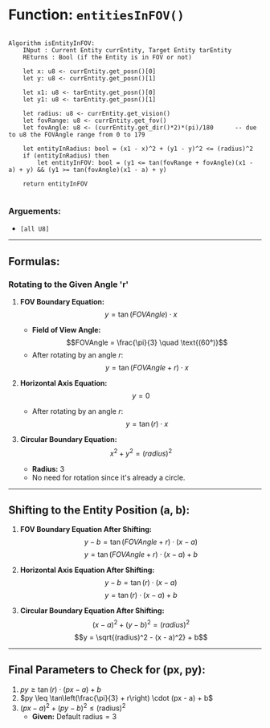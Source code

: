 

# Function: `entitiesInFOV()`

```{r, tidy=FALSE, eval=FALSE}

Algorithm isEntityInFOV:
	INput : Current Entity currEntity, Target Entity tarEntity
	REturns : Bool (if the Entity is in FOV or not)
	
	let x: u8 <- currEntity.get_posn()[0]
	let y: u8 <- currEntity.get_posn()[1]

	let x1: u8 <- tarEntity.get_posn()[0]
	let y1: u8 <- tarEntity.get_posn()[1]

	let radius: u8 <- currEntity.get_vision()
	let fovRange: u8 <- currEntity.get_fov()
	let fovAngle: u8 <- (currEntity.get_dir()*2)*(pi)/180      -- due to u8 the FOVAngle range from 0 to 179

	let entityInRadius: bool = (x1 - x)^2 + (y1 - y)^2 <= (radius)^2
	if (entityInRadius) then
		let entityInFOV: bool = (y1 <= tan(fovRange + fovAngle)(x1 - a) + y) && (y1 >= tan(fovAngle)(x1 - a) + y)
	
	return entityInFOV
	
```

### Arguements:  
- `[all U8]`  

---

## Formulas:

### **Rotating to the Given Angle 'r'**  

1. **FOV Boundary Equation:**  
   $$y = \tan(FOVAngle) \cdot x$$
   - **Field of View Angle:**  
     $$FOVAngle = \frac{\pi}{3} \quad \text{(60°)}$$
   - After rotating by an angle $r$:  
     $$y = \tan(FOVAngle + r) \cdot x$$

2. **Horizontal Axis Equation:**  
   $$y = 0$$
   - After rotating by an angle $r$:  
     $$y = \tan(r) \cdot x$$

3. **Circular Boundary Equation:**  
   $$x^2 + y^2 = (radius)^2$$
   - **Radius:** $3$
   - No need for rotation since it's already a circle.

---

## **Shifting to the Entity Position (a, b):**

1. **FOV Boundary Equation After Shifting:**  
   $$y - b = \tan(FOVAngle + r) \cdot (x - a)$$
   $$y = \tan(FOVAngle + r) \cdot (x - a) + b$$

2. **Horizontal Axis Equation After Shifting:**  
   $$y - b = \tan(r) \cdot (x - a)$$
   $$y = \tan(r) \cdot (x - a) + b$$

3. **Circular Boundary Equation After Shifting:**  
   $$(x - a)^2 + (y - b)^2 = (radius)^2$$
   $$y = \sqrt{(radius)^2 - (x - a)^2} + b$$

---

## **Final Parameters to Check for (px, py):**
1. $py \geq \tan(r) \cdot (px - a) + b$
2. $py \leq \tan\left(\frac{\pi}{3} + r\right) \cdot (px - a) + b$
3. $(px - a)^2 + (py - b)^2 \leq (\text{radius})^2$  
   - **Given:** $\text{Default radius} = 3$
